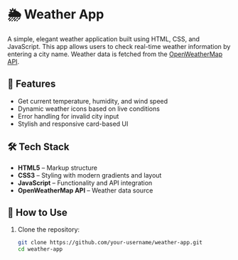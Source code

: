 # 🌦️ Weather App

A simple, elegant weather application built using HTML, CSS, and JavaScript. This app allows users to check real-time weather information by entering a city name. Weather data is fetched from the [OpenWeatherMap API](https://openweathermap.org/).

## 🚀 Features

- Get current temperature, humidity, and wind speed
- Dynamic weather icons based on live conditions
- Error handling for invalid city input
- Stylish and responsive card-based UI

## 🛠️ Tech Stack

- **HTML5** – Markup structure
- **CSS3** – Styling with modern gradients and layout
- **JavaScript** – Functionality and API integration
- **OpenWeatherMap API** – Weather data source

## 🔧 How to Use

1. Clone the repository:
   ```bash
   git clone https://github.com/your-username/weather-app.git
   cd weather-app
